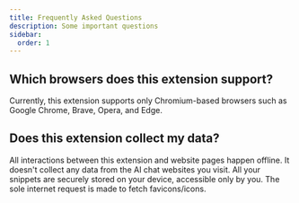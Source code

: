 ```yaml
---
title: Frequently Asked Questions
description: Some important questions
sidebar:
  order: 1
---
```


## Which browsers does this extension support?

  Currently, this extension supports only Chromium-based browsers such as Google Chrome, Brave, Opera, and Edge.

## Does this extension collect my data?

  All interactions between this extension and website pages happen offline. It doesn't collect any data from the AI chat websites you visit. All your snippets are securely stored on your device, accessible only by you. The sole internet request is made to fetch favicons/icons.
